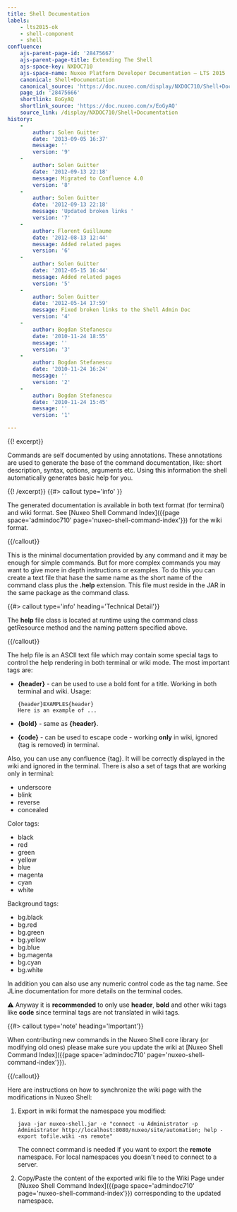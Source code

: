 ```yaml
---
title: Shell Documentation
labels:
    - lts2015-ok
    - shell-component
    - shell
confluence:
    ajs-parent-page-id: '28475667'
    ajs-parent-page-title: Extending The Shell
    ajs-space-key: NXDOC710
    ajs-space-name: Nuxeo Platform Developer Documentation — LTS 2015
    canonical: Shell+Documentation
    canonical_source: 'https://doc.nuxeo.com/display/NXDOC710/Shell+Documentation'
    page_id: '28475666'
    shortlink: EoGyAQ
    shortlink_source: 'https://doc.nuxeo.com/x/EoGyAQ'
    source_link: /display/NXDOC710/Shell+Documentation
history:
    - 
        author: Solen Guitter
        date: '2013-09-05 16:37'
        message: ''
        version: '9'
    - 
        author: Solen Guitter
        date: '2012-09-13 22:18'
        message: Migrated to Confluence 4.0
        version: '8'
    - 
        author: Solen Guitter
        date: '2012-09-13 22:18'
        message: 'Updated broken links '
        version: '7'
    - 
        author: Florent Guillaume
        date: '2012-08-13 12:44'
        message: Added related pages
        version: '6'
    - 
        author: Solen Guitter
        date: '2012-05-15 16:44'
        message: Added related pages
        version: '5'
    - 
        author: Solen Guitter
        date: '2012-05-14 17:59'
        message: Fixed broken links to the Shell Admin Doc
        version: '4'
    - 
        author: Bogdan Stefanescu
        date: '2010-11-24 18:55'
        message: ''
        version: '3'
    - 
        author: Bogdan Stefanescu
        date: '2010-11-24 16:24'
        message: ''
        version: '2'
    - 
        author: Bogdan Stefanescu
        date: '2010-11-24 15:45'
        message: ''
        version: '1'

---
```

{{! excerpt}}

Commands are self documented by using annotations. These annotations are used to generate the base of the command documentation, like: short description, syntax, options, arguments etc. Using this information the shell automatically generates basic help for you.

{{! /excerpt}} {{#> callout type='info' }}

The generated documentation is available in both text format (for terminal) and wiki format. See [Nuxeo Shell Command Index]({{page space='admindoc710' page='nuxeo-shell-command-index'}}) for the wiki format.

{{/callout}}

This is the minimal documentation provided by any command and it may be enough for simple commands. But for more complex commands you may want to give more in depth instructions or examples.
To do this you can create a text file that hase the same name as the short name of the command class plus the **.help** extension. This file must reside in the JAR in the same package as the command class.

{{#> callout type='info' heading='Technical Detail'}}

The **help** file class is located at runtime using the command class getResource method and the naming pattern specified above.

{{/callout}}

The help file is an ASCII text file which may contain some special tags to control the help rendering in both terminal or wiki mode.
The most important tags are:

*   **{header}** - can be used to use a bold font for a title. Working in both terminal and wiki.
    Usage:

    ```
    {header}EXAMPLES{header}
    Here is an example of ...

    ```

*   **{bold}** - same as **{header}**.
*   **{code}** - can be used to escape code - working **only** in wiki, ignored (tag is removed) in terminal.

Also, you can use any confluence {tag}. It will be correctly displayed in the wiki and ignored in the terminal.
There is also a set of tags that are working only in terminal:

*   underscore
*   blink
*   reverse
*   concealed

Color tags:

*   black
*   red
*   green
*   yellow
*   blue
*   magenta
*   cyan
*   white

Background tags:

*   bg.black
*   bg.red
*   bg.green
*   bg.yellow
*   bg.blue
*   bg.magenta
*   bg.cyan
*   bg.white

In addition you can also use any numeric control code as the tag name. See JLine documentation for more details on the terminal codes.

:warning: Anyway it is **recommended** to only use **header**, **bold** and other wiki tags like **code** since terminal tags are not translated in wiki tags.

{{#> callout type='note' heading='Important'}}

When contributing new commands in the Nuxeo Shell core library (or modifying old ones) please make sure you update the wiki at [Nuxeo Shell Command Index]({{page space='admindoc710' page='nuxeo-shell-command-index'}}).

{{/callout}}

Here are instructions on how to synchronize the wiki page with the modifications in Nuxeo Shell:

1.  Export in wiki format the namespace you modified:

    ```
    java -jar nuxeo-shell.jar -e "connect -u Administrator -p Administrator http://localhost:8080/nuxeo/site/automation; help -export tofile.wiki -ns remote"
    ```

    The connect command is needed if you want to export the **remote** namespace. For local namespaces you doesn't need to connect to a server.

2.  Copy/Paste the content of the exported wiki file to the Wiki Page under [Nuxeo Shell Command Index]({{page space='admindoc710' page='nuxeo-shell-command-index'}}) corresponding to the updated namespace.